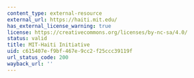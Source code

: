 ```yaml
---
content_type: external-resource
external_url: https://haiti.mit.edu/
has_external_license_warning: true
license: https://creativecommons.org/licenses/by-nc-sa/4.0/
status: valid
title: MIT-Haiti Initiative
uid: c615407e-f9bf-467e-9cc2-f25ccc39119f
url_status_code: 200
wayback_url: ''
---
```

